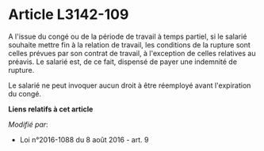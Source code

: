 # Article L3142-109

A l'issue du congé ou de la période de travail à temps partiel, si le salarié souhaite mettre fin à la relation de travail,
les conditions de la rupture sont celles prévues par son contrat de travail, à l'exception de celles relatives au préavis. Le
salarié est, de ce fait, dispensé de payer une indemnité de rupture. 

Le salarié ne peut invoquer aucun droit à être réemployé avant l'expiration du congé.

**Liens relatifs à cet article**

_Modifié par_:

  - Loi n°2016-1088 du 8 août 2016 - art. 9
